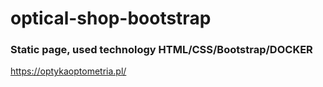# optical-shop-bootstrap

### Static page, used technology HTML/CSS/Bootstrap/DOCKER
https://optykaoptometria.pl/
